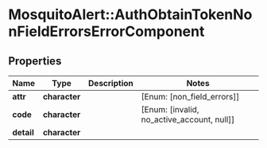 # MosquitoAlert::AuthObtainTokenNonFieldErrorsErrorComponent


## Properties
Name | Type | Description | Notes
------------ | ------------- | ------------- | -------------
**attr** | **character** |  | [Enum: [non_field_errors]] 
**code** | **character** |  | [Enum: [invalid, no_active_account, null]] 
**detail** | **character** |  | 


